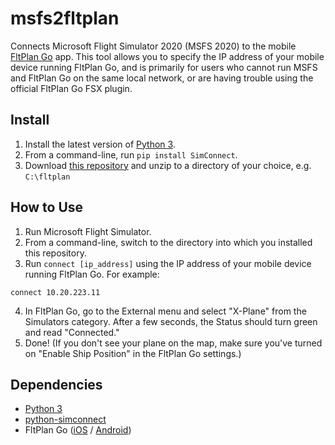 # msfs2fltplan
 Connects Microsoft Flight Simulator 2020 (MSFS 2020) to the mobile [FltPlan Go](https://www.fltplan.com/) app. This tool allows you to specify the IP address of your mobile device running FltPlan Go, and is primarily for users who cannot run MSFS and FltPlan Go on the same local network, or are having trouble using the official FltPlan Go FSX plugin.

## Install
1) Install the latest version of [Python 3](https://www.python.org/downloads/).
2) From a command-line, run `pip install SimConnect`.
3) Download [this repository](https://github.com/musurca/msfs2fltplango/archive/master.zip) and unzip to a directory of your choice, e.g. `C:\fltplan`

## How to Use
1) Run Microsoft Flight Simulator.
2) From a command-line, switch to the directory into which you installed this repository.
3) Run `connect [ip_address]` using the IP address of your mobile device running FltPlan Go. For example:
```
connect 10.20.223.11
```
4) In FltPlan Go, go to the External menu and select "X-Plane" from the Simulators category. After a few seconds, the Status should turn green and read "Connected."
5) Done! (If you don't see your plane on the map, make sure you've turned on "Enable Ship Position" in the FltPlan Go settings.)

## Dependencies
* [Python 3](https://www.python.org/downloads/)
* [python-simconnect](https://github.com/odwdinc/Python-SimConnect)
* FltPlan Go ([iOS](https://apps.apple.com/us/app/fltplan-go/id694832363) / [Android](https://play.google.com/store/apps/details?id=com.fltplan.go&hl=en_US))
